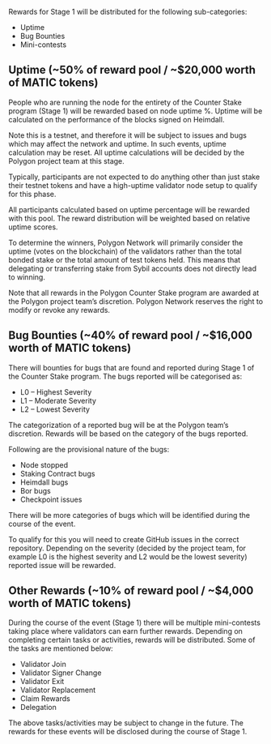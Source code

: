 Rewards for Stage 1 will be distributed for the following sub-categories:

* Uptime
* Bug Bounties
* Mini-contests

## Uptime (~50% of reward pool / ~$20,000 worth of MATIC tokens)

People who are running the node for the entirety of the Counter Stake program (Stage 1) will be rewarded based on node uptime %. Uptime will be calculated on the performance of the blocks signed on Heimdall.

Note this is a testnet, and therefore it will be subject to issues and bugs which may affect the network and uptime. In such events, uptime calculation may be reset. All uptime calculations will be decided by the Polygon project team at this stage.

Typically, participants are not expected to do anything other than just stake their testnet tokens and have a high-uptime validator node setup to qualify for this phase.

All participants calculated based on uptime percentage will be rewarded with this pool. The reward distribution will be weighted based on relative uptime scores.

To determine the winners, Polygon Network will primarily consider the uptime (votes on the blockchain) of the validators rather than the total bonded stake or the total amount of test tokens held. This means that delegating or transferring stake from Sybil accounts does not directly lead to winning.

Note that all rewards in the Polygon Counter Stake program are awarded at the Polygon project team’s discretion. Polygon Network reserves the right to modify or revoke any rewards.

## Bug Bounties (~40% of reward pool / ~$16,000 worth of MATIC tokens)

There will bounties for bugs that are found and reported during Stage 1 of the Counter Stake program. The bugs reported will be categorised as:

* L0 – Highest Severity
* L1 – Moderate Severity
* L2 – Lowest Severity

The categorization of a reported bug will be at the Polygon team’s discretion. Rewards will be based on the category of the bugs reported.

Following are the provisional nature of the bugs:

* Node stopped
* Staking Contract bugs
* Heimdall bugs
* Bor bugs
* Checkpoint issues

There will be more categories of bugs which will be identified during the course of the event.

To qualify for this you will need to create GitHub issues in the correct repository. Depending on the severity (decided by the project team, for example L0 is the highest severity and L2 would be the lowest severity) reported issue will be rewarded.

## Other Rewards (~10% of reward pool / ~$4,000 worth of MATIC tokens)

During the course of the event (Stage 1) there will be multiple mini-contests taking place where validators can earn further rewards. Depending on completing certain tasks or activities, rewards will be distributed. Some of the tasks are mentioned below:

* Validator Join
* Validator Signer Change
* Validator Exit
* Validator Replacement
* Claim Rewards
* Delegation

The above tasks/activities may be subject to change in the future. The rewards for these events will be disclosed during the course of Stage 1.